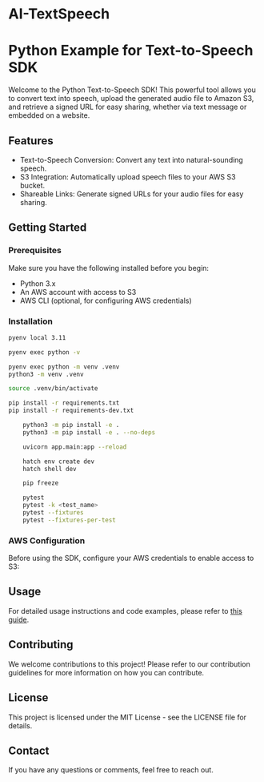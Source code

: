# AI-TextSpeech

# Python Example for Text-to-Speech SDK

Welcome to the Python Text-to-Speech SDK! This powerful tool allows you to convert text into speech, upload the generated audio file to Amazon S3, and retrieve a signed URL for easy sharing, whether via text message or embedded on a website.

## Features

- Text-to-Speech Conversion: Convert any text into natural-sounding speech.
- S3 Integration: Automatically upload speech files to your AWS S3 bucket.
- Shareable Links: Generate signed URLs for your audio files for easy sharing.

## Getting Started

### Prerequisites

Make sure you have the following installed before you begin:

- Python 3.x
- An AWS account with access to S3
- AWS CLI (optional, for configuring AWS credentials)

### Installation

<!--  -->

```bash
pyenv local 3.11

```

<!-- Check python version  -->

```bash
pyenv exec python -v

```

<!-- Create a virtual environment -->

```bash
pyenv exec python -m venv .venv
python3 -m venv .venv

```

<!--  To activate virtual environment-->

```bash
source .venv/bin/activate

```

<!-- Install dependencies -->

```bash
pip install -r requirements.txt
pip install -r requirements-dev.txt

```

<!-- Working in dev mode -->

```bash
    python3 -m pip install -e .
    python3 -m pip install -e . --no-deps
```

<!-- Run Your Application -->

```bash
    uvicorn app.main:app --reload
```

<!-- Install and activate the dev environment: -->

```bash
    hatch env create dev
    hatch shell dev
```

 <!-- Verify Installation -->

```bash
    pip freeze
```

<!-- To run test -->

```bash
    pytest
    pytest -k <test_name>
    pytest --fixtures
    pytest --fixtures-per-test
```

### AWS Configuration

Before using the SDK, configure your AWS credentials to enable access to S3:

## Usage

For detailed usage instructions and code examples, please refer to [this guide](https://elevenlabs.io/docs/developer-guides/how-to-use-tts-with-streaming).

## Contributing

We welcome contributions to this project! Please refer to our contribution guidelines for more information on how you can contribute.

## License

This project is licensed under the MIT License - see the LICENSE file for details.

## Contact

If you have any questions or comments, feel free to reach out.
